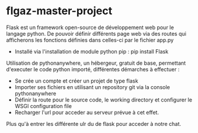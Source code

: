 # flgaz-master-project

Flask est un framework open-source de développement web pour le langage python. De pouvoir définir différents page web via des routes qui afficherons les fonctions définies dans celles-ci par le fichier app.py

- Installé via l'installation de module python pip : pip install Flask

Utilisation de pythonanywhere, un hébergeur, gratuit de base, permettant d'executer le code python importé, différentes démarches à effectuer :

- Se crée un compte et créer un projet de type flask
- Importer ses fichiers en utilisant un repository git via la console pythonanywhere
- Définir la route pour le source code, le working directory et configurer le WSGI configuration file
- Recharger l'url pour acceder au serveur prévue à cet effet.

Plus qu'à entrer les différente ulr du de flask pour acceder à notre chat.
